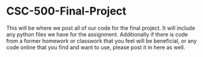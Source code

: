 # CSC-500-Final-Project
This will be where we post all of our code for the final project. It will include any python files we have for the assignment. Additionally if there is code from a former homework or classwork that you feel will be beneficial, or any code online that you find and want to use, please post it in here as well. 
